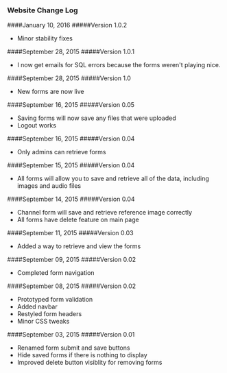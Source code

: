 ### Website Change Log

####January 10, 2016
#####Version 1.0.2

* Minor stability fixes

####September 28, 2015
#####Version 1.0.1

* I now get emails for SQL errors because the forms weren't playing nice.

####September 28, 2015
#####Version 1.0

* New forms are now live

####September 16, 2015
#####Version 0.05

* Saving forms will now save any files that were uploaded
* Logout works

####September 16, 2015
#####Version 0.04

* Only admins can retrieve forms

####September 15, 2015
#####Version 0.04

* All forms will allow you to save and retrieve all of the data, including images and audio files

####September 14, 2015
#####Version 0.04

* Channel form will save and retrieve reference image correctly
* All forms have delete feature on main page

####September 11, 2015
#####Version 0.03

* Added a way to retrieve and view the forms

####September 09, 2015
#####Version 0.02

* Completed form navigation

####September 08, 2015
#####Version 0.02

* Prototyped form validation
* Added navbar
* Restyled form headers
* Minor CSS tweaks

####September 03, 2015
#####Version 0.01

* Renamed form submit and save buttons
* Hide saved forms if there is nothing to display
* Improved delete button visiblity for removing forms
